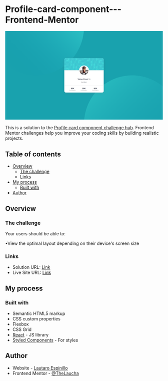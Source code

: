 # Profile-card-component---Frontend-Mentor

![Design preview for the Profile card component challenge hub](./src/images/desktop-preview.png)

This is a solution to the [Profile card component challenge hub](https://www.frontendmentor.io/challenges/profile-card-component-cfArpWshJ/hub/profile-card-component-GHsOYpBBv). Frontend Mentor challenges help you improve your coding skills by building realistic projects. 

## Table of contents

- [Overview](#overview)
  - [The challenge](#the-challenge)
  - [Links](#links)
- [My process](#my-process)
  - [Built with](#built-with)
- [Author](#author)

## Overview

### The challenge

Your users should be able to:

  •View the optimal layout depending on their device's screen size

### Links

- Solution URL: [Link](https://www.frontendmentor.io/solutions/profile-card-component-5-dR3pkY9)
- Live Site URL: [Link](https://thelaucha.github.io/Profile-card-component---Frontend-Mentor/)

## My process

### Built with

- Semantic HTML5 markup
- CSS custom properties
- Flexbox
- CSS Grid
- [React](https://reactjs.org/) - JS library
- [Styled Components](https://styled-components.com/) - For styles

## Author

- Website - [Lautaro Espinillo](https://thelaucha.github.io/portfolio_web/)
- Frontend Mentor - [@TheLaucha](https://www.frontendmentor.io/profile/TheLaucha)
